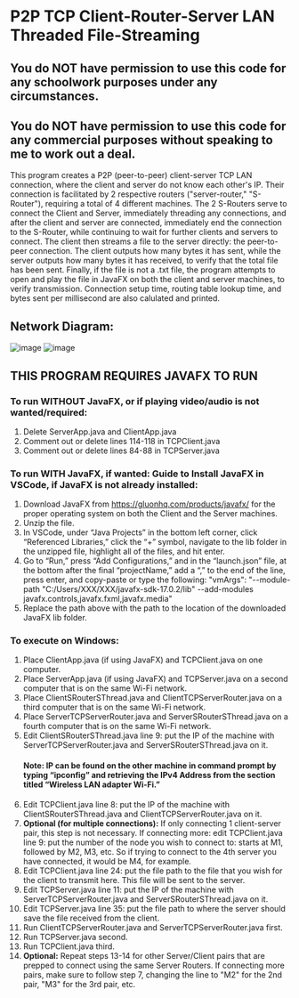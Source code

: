 # P2P TCP Client-Router-Server LAN Threaded File-Streaming

## You do NOT have permission to use this code for any schoolwork purposes under any circumstances. 

## You do NOT have permission to use this code for any commercial purposes without speaking to me to work out a deal.

This program creates a P2P (peer-to-peer) client-server TCP LAN connection, where the client and server do not know each other's IP. Their connection is facilitated by 2 respective routers ("server-router," "S-Router"), requiring a total of 4 different machines. The 2 S-Routers serve to connect the Client and Server, immediately threading any connections, and after the client and server are connected, immediately end the connection to the S-Router, while continuing to wait for further clients and servers to connect. The client then streams a file to the server directly: the peer-to-peer connection. The client outputs how many bytes it has sent, while the server outputs how many bytes it has received, to verify that the total file has been sent. Finally, if the file is not a .txt file, the program attempts to open and play the file in JavaFX on both the client and server machines, to verify transmission. Connection setup time, routing table lookup time, and bytes sent per
millisecond are also calulated and printed.

## Network Diagram:
![image](https://user-images.githubusercontent.com/33675444/204374820-56a14a65-f2d2-45c4-8a4e-d7a04fd5932c.png)
![image](https://user-images.githubusercontent.com/33675444/204375135-4c87a129-15ad-40ad-aa1b-384b153df5c3.png)


## THIS PROGRAM REQUIRES JAVAFX TO RUN
### To run WITHOUT JavaFX, or if playing video/audio is not wanted/required:
1) Delete ServerApp.java and ClientApp.java
2) Comment out or delete lines 114-118 in TCPClient.java
3) Comment out or delete lines 84-88 in TCPServer.java

### To run WITH JavaFX, if wanted: Guide to Install JavaFX in VSCode, if JavaFX is not already installed:
1) Download JavaFX from https://gluonhq.com/products/javafx/ for the proper operating system on both the Client and the Server machines. 
2) Unzip the file. 
3) In VSCode, under “Java Projects” in the bottom left corner, click “Referenced Libraries,” click the “+” symbol, navigate to the lib folder in the unzipped file, highlight all of the files, and hit enter. 
4) Go to “Run,” press “Add Configurations,” and in the “launch.json” file, at the bottom after the final “projectName,” add a “,” to the end of the line, press enter, and copy-paste or type the following: "vmArgs": "--module-path \"C:/Users/XXX/XXX/javafx-sdk-17.0.2/lib\" --add-modules javafx.controls,javafx.fxml,javafx.media"
5) Replace the path above with the path to the location of the downloaded JavaFX lib folder.

### To execute on Windows:

1) Place ClientApp.java (if using JavaFX) and TCPClient.java on one computer.
2) Place ServerApp.java (if using JavaFX) and TCPServer.java on a second computer that is on the same Wi-Fi network.
3) Place ClientSRouterSThread.java and ClientTCPServerRouter.java on a third computer that is on the same Wi-Fi network.
4) Place ServerTCPServerRouter.java and ServerSRouterSThread.java on a fourth computer that is on the same Wi-Fi network.
5) Edit ClientSRouterSThread.java line 9: put the IP of the machine with ServerTCPServerRouter.java and ServerSRouterSThread.java on it. 
   #### Note: IP can be found on the other machine in command prompt by typing “ipconfig” and retrieving the IPv4 Address from the section titled “Wireless LAN adapter Wi-Fi.”
6) Edit TCPClient.java line 8: put the IP of the machine with ClientSRouterSThread.java and ClientTCPServerRouter.java on it.
7) **Optional (for multiple connections):** If only connecting 1 client-server pair, this step is not necessary. If connecting more: edit TCPClient.java line 9: put the number of the node you wish to connect to: starts at M1, followed by M2, M3, etc. So if trying to connect to the 4th server you have connected, it would be M4, for example.
8) Edit TCPClient.java line 24: put the file path to the file that you wish for the client to transmit here. This file will be sent to the server.
9) Edit TCPServer.java line 11: put the IP of the machine with ServerTCPServerRouter.java and ServerSRouterSThread.java on it.
10) Edit TCPServer.java line 35: put the file path to where the server should save the file received from the client.
12) Run ClientTCPServerRouter.java and ServerTCPServerRouter.java first.
13) Run TCPServer.java second.
14) Run TCPClient.java third.
15) **Optional:** Repeat steps 13-14 for other Server/Client pairs that are prepped to connect using the same Server Routers. If connecting more pairs, make sure to follow step 7, changing the line to "M2" for the 2nd pair, "M3" for the 3rd pair, etc.
